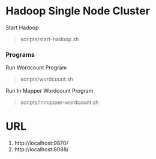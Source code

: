 # Hadoop Single Node Cluster
 
Start Hadoop
> scripts/start-hadoop.sh


### Programs

Run Wordcount Program
> scripts/wordcount.sh

Run In Mapper Wordcount Program
> scripts/inmapper-wordcount.sh


# URL
1. http://localhost:9870/
1. http://localhost:8088/